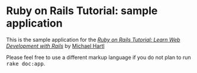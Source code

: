 

# Ruby on Rails Tutorial: sample application

This is the sample application for the 
[*Ruby on Rails Tutorial:
Learn Web Development with Rails*](http://railstutorial.rog/)
by [Michael Hartl](http://www.michaelhartl.com)


Please feel free to use a different markup language if you do not plan to run
<tt>rake doc:app</tt>.
